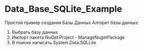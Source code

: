 # Data_Base_SQLite_Example
Простой пример создания  Базы Данных
Алгорит базы данных:

1) Выбрать базу данных
2) Импорт пакета NuGet
Project - ManageNugetPackage
3) В поиске написать System.Data.SQLLite
